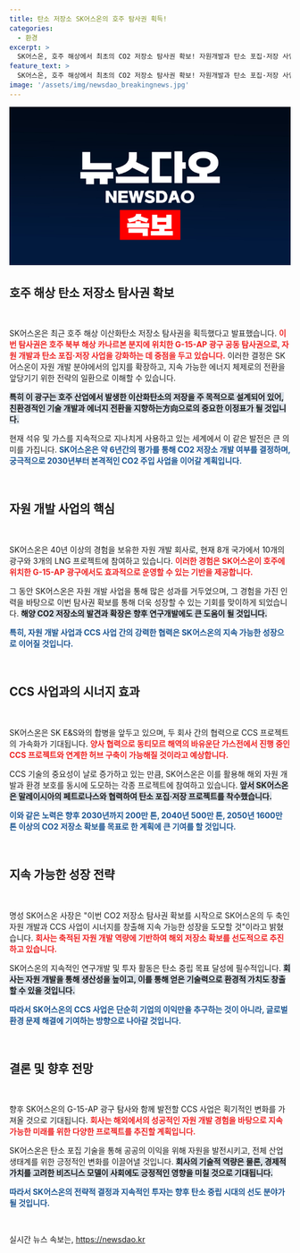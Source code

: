 ```yaml
---
title: 탄소 저장소 SK어스온의 호주 탐사권 획득!
categories:
  - 환경
excerpt: >
  SK어스온, 호주 해상에서 최초의 CO2 저장소 탐사권 확보! 자원개발과 탄소 포집·저장 사업 강화로 지속 가능한 성장 기반 구축. 2030년 본격적인 CO2 주입 사업 돌입을 예고하며, 글로벌 CCS 허브로 도약할 비상을 준비한다.
feature_text: >
  SK어스온, 호주 해상에서 최초의 CO2 저장소 탐사권 확보! 자원개발과 탄소 포집·저장 사업 강화로 지속 가능한 성장 기반 구축. 2030년 본격적인 CO2 주입 사업 돌입을 예고하며, 글로벌 CCS 허브로 도약할 비상을 준비한다.
image: '/assets/img/newsdao_breakingnews.jpg'
---
```


<p><img src="/assets/img/newsdao_breakingnews.jpg" alt="koreaapp 속보" /></p>

<h2 data-ke-size="size26">호주 해상 탄소 저장소 탐사권 확보</h2>

<p data-ke-size="size16">&nbsp;</p>

<p>SK어스온은 최근 호주 해상 이산화탄소 저장소 탐사권을 획득했다고 발표했습니다. <b><span style="color: #ee2323;">이번 탐사권은 호주 북부 해상 카나르본 분지에 위치한 G-15-AP 광구 공동 탐사권으로, 자원 개발과 탄소 포집·저장 사업을 강화하는 데 중점을 두고 있습니다.</span></b> 이러한 결정은 SK어스온이 자원 개발 분야에서의 입지를 확장하고, 지속 가능한 에너지 체제로의 전환을 앞당기기 위한 전략의 일환으로 이해할 수 있습니다. </p>

<p><b><span style="background-color: #21538527;">특히 이 광구는 호주 산업에서 발생한 이산화탄소의 저장을 주 목적으로 설계되어 있어, 친환경적인 기술 개발과 에너지 전환을 지향하는方向으로의 중요한 이정표가 될 것입니다.</span></b> </p>

<p>현재 석유 및 가스를 지속적으로 지나치게 사용하고 있는 세계에서 이 같은 발전은 큰 의미를 가집니다. <b><span style="color: #1a5490;">SK어스온은 약 6년간의 평가를 통해 CO2 저장소 개발 여부를 결정하며, 궁극적으로 2030년부터 본격적인 CO2 주입 사업을 이어갈 계획입니다.</span></b></p>

<p data-ke-size="size16">&nbsp;</p>

<h2 data-ke-size="size26">자원 개발 사업의 핵심</h2>

<p data-ke-size="size16">&nbsp;</p>

<p>SK어스온은 40년 이상의 경험을 보유한 자원 개발 회사로, 현재 8개 국가에서 10개의 광구와 3개의 LNG 프로젝트에 참여하고 있습니다. <b><span style="color: #ee2323;">이러한 경험은 SK어스온이 호주에 위치한 G-15-AP 광구에서도 효과적으로 운영할 수 있는 기반을 제공합니다.</span></b> </p>

<p>그 동안 SK어스온은 자원 개발 사업을 통해 많은 성과를 거두었으며, 그 경험을 가진 인력을 바탕으로 이번 탐사권 확보를 통해 더욱 성장할 수 있는 기회를 맞이하게 되었습니다. <b><span style="background-color: #21538527;">해양 CO2 저장소의 발견과 확장은 향후 연구개발에도 큰 도움이 될 것입니다.</span></b> </p>

<p><b><span style="color: #1a5490;">특히, 자원 개발 사업과 CCS 사업 간의 강력한 협력은 SK어스온의 지속 가능한 성장으로 이어질 것입니다.</span></b></p>

<p data-ke-size="size16">&nbsp;</p>

<h2 data-ke-size="size26">CCS 사업과의 시너지 효과</h2>

<p data-ke-size="size16">&nbsp;</p>

<p>SK어스온은 SK E&amp;S와의 합병을 앞두고 있으며, 두 회사 간의 협력으로 CCS 프로젝트의 가속화가 기대됩니다. <b><span style="color: #ee2323;">양사 협력으로 동티모르 해역의 바유운단 가스전에서 진행 중인 CCS 프로젝트와 연계한 허브 구축이 가능해질 것이라고 예상합니다.</span></b> </p>

<p>CCS 기술의 중요성이 날로 증가하고 있는 만큼, SK어스온은 이를 활용해 해외 자원 개발과 환경 보호를 동시에 도모하는 각종 프로젝트에 참여하고 있습니다. <b><span style="background-color: #21538527;">앞서 SK어스온은 말레이시아의 페트로나스와 협력하여 탄소 포집·저장 프로젝트를 착수했습니다.</span></b> </p>

<p><b><span style="color: #1a5490;">이와 같은 노력은 향후 2030년까지 200만 톤, 2040년 500만 톤, 2050년 1600만 톤 이상의 CO2 저장소 확보를 목표로 한 계획에 큰 기여를 할 것입니다.</span></b></p>

<p data-ke-size="size16">&nbsp;</p>

<h2 data-ke-size="size26">지속 가능한 성장 전략</h2>

<p data-ke-size="size16">&nbsp;</p>

<p>명성 SK어스온 사장은 "이번 CO2 저장소 탐사권 확보를 시작으로 SK어스온의 두 축인 자원 개발과 CCS 사업이 시너지를 창출해 지속 가능한 성장을 도모할 것"이라고 밝혔습니다. <b><span style="color: #ee2323;">회사는 축적된 자원 개발 역량에 기반하여 해외 저장소 확보를 선도적으로 추진하고 있습니다.</span></b> </p>

<p>SK어스온의 지속적인 연구개발 및 투자 활동은 탄소 중립 목표 달성에 필수적입니다. <b><span style="background-color: #21538527;">회사는 자원 개발을 통해 생산성을 높이고, 이를 통해 얻은 기술력으로 환경적 가치도 창출할 수 있을 것입니다.</span></b> </p>

<p><b><span style="color: #1a5490;">따라서 SK어스온의 CCS 사업은 단순히 기업의 이익만을 추구하는 것이 아니라, 글로벌 환경 문제 해결에 기여하는 방향으로 나아갈 것입니다.</span></b></p>

<p data-ke-size="size16">&nbsp;</p>

<h2 data-ke-size="size26">결론 및 향후 전망</h2>

<p data-ke-size="size16">&nbsp;</p>

<p>향후 SK어스온의 G-15-AP 광구 탐사와 함께 발전할 CCS 사업은 획기적인 변화를 가져올 것으로 기대됩니다. <b><span style="color: #ee2323;">회사는 해외에서의 성공적인 자원 개발 경험을 바탕으로 지속 가능한 미래를 위한 다양한 프로젝트를 추진할 계획입니다.</span></b> </p>

<p>SK어스온은 탄소 포집 기술을 통해 공공의 이익을 위해 자원을 발전시키고, 전체 산업 생태계를 위한 긍정적인 변화를 이끌어낼 것입니다. <b><span style="background-color: #21538527;">회사의 기술적 역량은 물론, 경제적 가치를 고려한 비즈니스 모델이 사회에도 긍정적인 영향을 미칠 것으로 기대됩니다.</span></b> </p>

<p><b><span style="color: #1a5490;">따라서 SK어스온의 전략적 결정과 지속적인 투자는 향후 탄소 중립 시대의 선도 분야가 될 것입니다.</span></b> </p>

<p data-ke-size="size16">&nbsp;</p>
실시간 뉴스 속보는, <a href="https://newsdao.kr" rel="dofollow">https://newsdao.kr</a>


